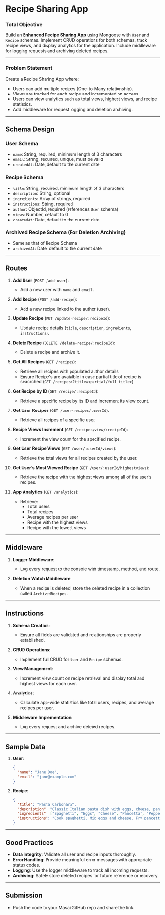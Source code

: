 # **Recipe Sharing App**  

### **Total Objective**  
Build an **Enhanced Recipe Sharing App** using Mongoose with `User` and `Recipe` schemas. Implement CRUD operations for both schemas, track recipe views, and display analytics for the application. Include middleware for logging requests and archiving deleted recipes.  

---  

### **Problem Statement**  
Create a Recipe Sharing App where:  
- Users can add multiple recipes (One-to-Many relationship).  
- Views are tracked for each recipe and incremented on access.  
- Users can view analytics such as total views, highest views, and recipe statistics.  
- Add middleware for request logging and deletion archiving.  

---  

## **Schema Design**  

### **User Schema**  
- `name`: String, required, minimum length of 3 characters  
- `email`: String, required, unique, must be valid  
- `createdAt`: Date, default to the current date  

### **Recipe Schema**  
- `title`: String, required, minimum length of 3 characters  
- `description`: String, optional  
- `ingredients`: Array of strings, required  
- `instructions`: String, required  
- `author`: ObjectId, required (references `User` schema)  
- `views`: Number, default to 0  
- `createdAt`: Date, default to the current date  

### **Archived Recipe Schema** (For Deletion Archiving)  
-  Same as that of Recipe Schema 
- `archivedAt`: Date, default to the current date  

---  

## **Routes**  

1. **Add User** (`POST /add-user`):  
   - Add a new user with `name` and `email`.  

2. **Add Recipe** (`POST /add-recipe`):  
   - Add a new recipe linked to the author (user).  

3. **Update Recipe** (`PUT /update-recipe/:recipeId`):  
   - Update recipe details (`title`, `description`, `ingredients`, `instructions`).  

4. **Delete Recipe** (`DELETE /delete-recipe/:recipeId`):  
   - Delete a recipe and archive it.  

5. **Get All Recipes** (`GET /recipes`):  
   - Retrieve all recipes with populated author details.  
   - Ensure Recipe's are avaialble in case partial title of recipe is seacrched
   (`GET /recipes/?title=<partial/full title>`) 

6. **Get Recipe by ID** (`GET /recipe/:recipeId`):  
   - Retrieve a specific recipe by its ID and increment its view count.  

7. **Get User Recipes** (`GET /user-recipes/:userId`):  
   - Retrieve all recipes of a specific user.  

8. **Recipe Views Increment** (`GET /recipes/view/:recipeId`):  
   - Increment the view count for the specified recipe.  

9. **Get User Recipe Views** (`GET /user/:userId/views`):  
   - Retrieve the total views for all recipes created by the user.  

10. **Get User’s Most Viewed Recipe** (`GET /user/:userId/highestviews`):  
    - Retrieve the recipe with the highest views among all of the user’s recipes.  

11. **App Analytics** (`GET /analytics`):  
    - Retrieve:  
      - Total users  
      - Total recipes  
      - Average recipes per user  
      - Recipe with the highest views  
      - Recipe with the lowest views  

---  

## **Middleware**  

1. **Logger Middleware**:  
   - Log every request to the console with timestamp, method, and route.  

2. **Deletion Watch Middleware**:  
   - When a recipe is deleted, store the deleted recipe in a collection called `ArchivedRecipes`.  

---  

## **Instructions**  

1. **Schema Creation**:  
   - Ensure all fields are validated and relationships are properly established.  

2. **CRUD Operations**:  
   - Implement full CRUD for `User` and `Recipe` schemas.  

3. **View Management**:  
   - Increment view count on recipe retrieval and display total and highest views for each user.  

4. **Analytics**:  
   - Calculate app-wide statistics like total users, recipes, and average recipes per user.  

5. **Middleware Implementation**:  
   - Log every request and archive deleted recipes.  

---  

## **Sample Data**  

1. **User**:  
   ```json  
   {  
     "name": "Jane Doe",  
     "email": "jane@example.com"  
   }  
   ```  

2. **Recipe**:  
   ```json  
   {  
     "title": "Pasta Carbonara",  
     "description": "Classic Italian pasta dish with eggs, cheese, pancetta, and pepper.",  
     "ingredients": ["Spaghetti", "Eggs", "Cheese", "Pancetta", "Pepper"],  
     "instructions": "Cook spaghetti. Mix eggs and cheese. Fry pancetta. Combine all.",  
   }  
   ```  

---  

## **Good Practices**  

- **Data Integrity**: Validate all user and recipe inputs thoroughly.  
- **Error Handling**: Provide meaningful error messages with appropriate status codes.  
- **Logging**: Use the logger middleware to track all incoming requests.  
- **Archiving**: Safely store deleted recipes for future reference or recovery.  

---  

## **Submission**  
- Push the code to your Masai GitHub repo and share the link.  